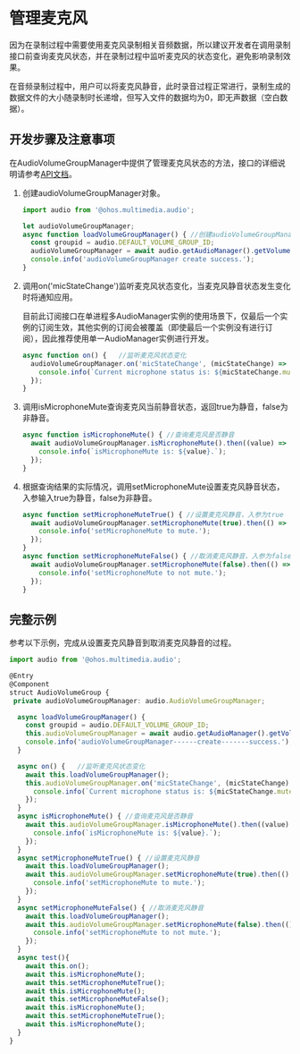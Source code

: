 # 管理麦克风

因为在录制过程中需要使用麦克风录制相关音频数据，所以建议开发者在调用录制接口前查询麦克风状态，并在录制过程中监听麦克风的状态变化，避免影响录制效果。

在音频录制过程中，用户可以将麦克风静音，此时录音过程正常进行，录制生成的数据文件的大小随录制时长递增，但写入文件的数据均为0，即无声数据（空白数据）。

## 开发步骤及注意事项

在AudioVolumeGroupManager中提供了管理麦克风状态的方法，接口的详细说明请参考[API文档](../reference/apis/js-apis-audio.md#audiovolumegroupmanager9)。

1. 创建audioVolumeGroupManager对象。
     
   ```ts
   import audio from '@ohos.multimedia.audio';
   
   let audioVolumeGroupManager;
   async function loadVolumeGroupManager() { //创建audioVolumeGroupManager对象
     const groupid = audio.DEFAULT_VOLUME_GROUP_ID;
     audioVolumeGroupManager = await audio.getAudioManager().getVolumeManager().getVolumeGroupManager(groupid);
     console.info('audioVolumeGroupManager create success.');
   }
   ```

2. 调用on('micStateChange')监听麦克风状态变化，当麦克风静音状态发生变化时将通知应用。
   
   目前此订阅接口在单进程多AudioManager实例的使用场景下，仅最后一个实例的订阅生效，其他实例的订阅会被覆盖（即使最后一个实例没有进行订阅），因此推荐使用单一AudioManager实例进行开发。

     
   ```ts
   async function on() {   //监听麦克风状态变化
     audioVolumeGroupManager.on('micStateChange', (micStateChange) => {
       console.info(`Current microphone status is: ${micStateChange.mute} `);
     });
   }
   ```

3. 调用isMicrophoneMute查询麦克风当前静音状态，返回true为静音，false为非静音。
     
   ```ts
   async function isMicrophoneMute() { //查询麦克风是否静音
     await audioVolumeGroupManager.isMicrophoneMute().then((value) => {
       console.info(`isMicrophoneMute is: ${value}.`);
     });
   }
   ```

4. 根据查询结果的实际情况，调用setMicrophoneMute设置麦克风静音状态，入参输入true为静音，false为非静音。
     
   ```ts
   async function setMicrophoneMuteTrue() { //设置麦克风静音，入参为true
     await audioVolumeGroupManager.setMicrophoneMute(true).then(() => {
       console.info('setMicrophoneMute to mute.');
     });
   }
   async function setMicrophoneMuteFalse() { //取消麦克风静音，入参为false
     await audioVolumeGroupManager.setMicrophoneMute(false).then(() => {
       console.info('setMicrophoneMute to not mute.');
     });
   }
   ```

## 完整示例

参考以下示例，完成从设置麦克风静音到取消麦克风静音的过程。

```ts
import audio from '@ohos.multimedia.audio';

@Entry
@Component
struct AudioVolumeGroup {
 private audioVolumeGroupManager: audio.AudioVolumeGroupManager;

  async loadVolumeGroupManager() {
    const groupid = audio.DEFAULT_VOLUME_GROUP_ID;
    this.audioVolumeGroupManager = await audio.getAudioManager().getVolumeManager().getVolumeGroupManager(groupid);
    console.info('audioVolumeGroupManager------create-------success.');
  }

  async on() {   //监听麦克风状态变化
    await this.loadVolumeGroupManager();
    this.audioVolumeGroupManager.on('micStateChange', (micStateChange) => {
      console.info(`Current microphone status is: ${micStateChange.mute} `);
    });
  }
  async isMicrophoneMute() { //查询麦克风是否静音
    await this.audioVolumeGroupManager.isMicrophoneMute().then((value) => {
      console.info(`isMicrophoneMute is: ${value}.`);
    });
  }
  async setMicrophoneMuteTrue() { //设置麦克风静音
    await this.loadVolumeGroupManager();
    await this.audioVolumeGroupManager.setMicrophoneMute(true).then(() => {
      console.info('setMicrophoneMute to mute.');
    });
  }
  async setMicrophoneMuteFalse() { //取消麦克风静音
    await this.loadVolumeGroupManager();
    await this.audioVolumeGroupManager.setMicrophoneMute(false).then(() => {
      console.info('setMicrophoneMute to not mute.');
    });
  }
  async test(){
    await this.on();
    await this.isMicrophoneMute();
    await this.setMicrophoneMuteTrue();
    await this.isMicrophoneMute();
    await this.setMicrophoneMuteFalse();
    await this.isMicrophoneMute();
    await this.setMicrophoneMuteTrue();
    await this.isMicrophoneMute();
  }
}
```
